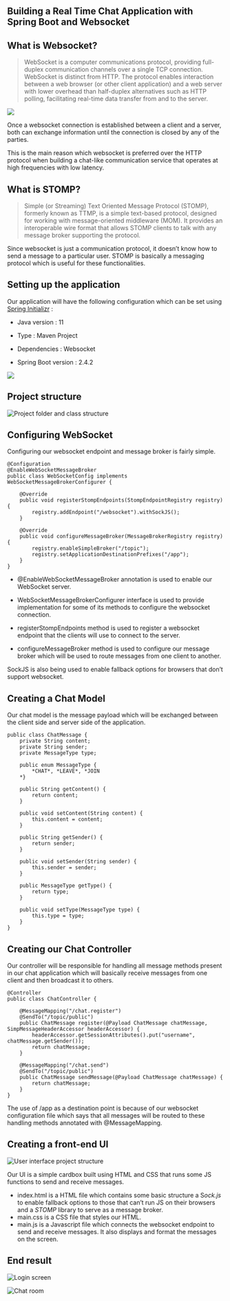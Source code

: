 
## Building a Real Time Chat Application with Spring Boot and Websocket

## What is Websocket?
>  WebSocket is a computer communications protocol, providing full-duplex communication channels over a single TCP connection.
>  WebSocket is distinct from HTTP. The protocol enables interaction between a web browser (or other client application) and a web server with lower overhead than half-duplex alternatives such as HTTP polling, facilitating real-time data transfer from and to the server.

![](https://cdn-images-1.medium.com/max/2000/1*37WIDoN5qQ48dXRXN20inw.png)

Once a websocket connection is established between a client and a server, both can exchange information until the connection is closed by any of the parties.

This is the main reason which websocket is preferred over the HTTP protocol when building a chat-like communication service that operates at high frequencies with low latency.

## What is STOMP?
>  Simple (or Streaming) Text Oriented Message Protocol (STOMP), formerly known as TTMP, is a simple text-based protocol, designed for working with message-oriented middleware (MOM). It provides an interoperable wire format that allows STOMP clients to talk with any message broker supporting the protocol.

Since websocket is just a communication protocol, it doesn’t know how to send a message to a particular user. STOMP is basically a messaging protocol which is useful for these functionalities.

## Setting up the application

Our application will have the following configuration which can be set using [Spring Initializr](https://start.spring.io/) :

* Java version : 11

* Type : Maven Project

* Dependencies : Websocket

* Spring Boot version : 2.4.2

![](https://cdn-images-1.medium.com/max/2000/1*BfLoGwEh7Vi5JksDBJVcYQ.png)

## Project structure

![Project folder and class structure](https://cdn-images-1.medium.com/max/2000/1*WBCP82K1R3_100eTag_u0A.png)

## Configuring WebSocket

Configuring our websocket endpoint and message broker is fairly simple.

    @Configuration
    @EnableWebSocketMessageBroker
    public class WebSocketConfig implements WebSocketMessageBrokerConfigurer {
    
        @Override
        public void registerStompEndpoints(StompEndpointRegistry registry) {
            registry.addEndpoint("/websocket").withSockJS();
        }
    
        @Override
        public void configureMessageBroker(MessageBrokerRegistry registry) {
            registry.enableSimpleBroker("/topic");
            registry.setApplicationDestinationPrefixes("/app");
        }
    }

* @EnableWebSocketMessageBroker annotation is used to enable our WebSocket server.

* WebSocketMessageBrokerConfigurer interface is used to provide implementation for some of its methods to configure the websocket connection.

* registerStompEndpoints method is used to register a websocket endpoint that the clients will use to connect to the server.

* configureMessageBroker method is used to configure our message broker which will be used to route messages from one client to another.

SockJS is also being used to enable fallback options for browsers that don’t support websocket.

## Creating a Chat Model

Our chat model is the message payload which will be exchanged between the client side and server side of the application.

    public class ChatMessage {
        private String content;
        private String sender;
        private MessageType type;
    
        public enum MessageType {
            *CHAT*, *LEAVE*, *JOIN
        *}
    
        public String getContent() {
            return content;
        }
    
        public void setContent(String content) {
            this.content = content;
        }
    
        public String getSender() {
            return sender;
        }
    
        public void setSender(String sender) {
            this.sender = sender;
        }
    
        public MessageType getType() {
            return type;
        }
    
        public void setType(MessageType type) {
            this.type = type;
        }
    }

## Creating our Chat Controller

Our controller will be responsible for handling all message methods present in our chat application which will basically receive messages from one client and then broadcast it to others.

    @Controller
    public class ChatController {
    
        @MessageMapping("/chat.register")
        @SendTo("/topic/public")
        public ChatMessage register(@Payload ChatMessage chatMessage, SimpMessageHeaderAccessor headerAccessor) {
            headerAccessor.getSessionAttributes().put("username", chatMessage.getSender());
            return chatMessage;
        }
    
        @MessageMapping("/chat.send")
        @SendTo("/topic/public")
        public ChatMessage sendMessage(@Payload ChatMessage chatMessage) {
            return chatMessage;
        }
    }

The use of /app as a destination point is because of our websocket configuration file which says that all messages will be routed to these handling methods annotated with @MessageMapping.

## Creating a front-end UI

![User interface project structure](https://cdn-images-1.medium.com/max/2000/1*v3dtz-uQm8WuM7fRkOFofg.png)

Our UI is a simple cardbox built using HTML and CSS that runs some JS functions to send and receive messages.

* index.html is a HTML file which contains some basic structure a S*ock.js* to enable fallback options to those that can’t run JS on their browsers and a *STOMP* library to serve as a message broker.
* main.css is a CSS file that styles our HTML.
* main.js is a Javascript file which connects the websocket endpoint to send and receive messages. It also displays and format the messages on the screen.

## End result

![Login screen](https://cdn-images-1.medium.com/max/2000/1*vydA3Xyz9oIhY-KCnN9bDg.png)

![Chat room](https://cdn-images-1.medium.com/max/2000/1*FpoC8DGc5zPD2Qq3R9YrSw.png)
